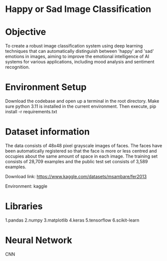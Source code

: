 # Happy or Sad Image Classification

# Objective
To create a robust image classification system using deep learning techniques that can automatically distinguish between 'happy' and 'sad' emotions in images, aiming to improve the emotional intelligence of AI systems for various applications, including mood analysis and sentiment recognition.

# Environment Setup
Download the codebase and open up a terminal in the root directory. Make sure python 3.11 is installed in the current environment. Then execute, pip install -r requirements.txt

# Dataset information
The data consists of 48x48 pixel grayscale images of faces. The faces have been automatically registered so that the face is more or less centred and occupies about the same amount of space in each image.
The training set consists of 28,709 examples and the public test set consists of 3,589 examples.

Download link: https://www.kaggle.com/datasets/msambare/fer2013

Environment: kaggle

# Libraries
1.pandas 2.numpy 3.matplotlib 4.keras 5.tensorflow 6.scikit-learn

# Neural Network
CNN
